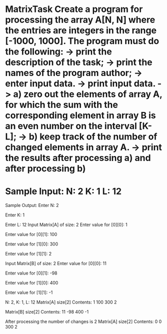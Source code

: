 ﻿MatrixTask
Create a program for processing the array A[N, N]
 where the entries are integers in the range [-1000, 1000]. The program must do the following:
-> print the description of the task;
-> print the names of the program author;
-> enter input data.
-> print input data.
-> a) zero out the elements of array A, for which the sum with the corresponding
element in array B is an even number on the interval [K-L];
-> b) keep track of the number of changed elements in array A.
-> print the results after processing a) and after processing b)
==================================================================================================
Sample Input:
N: 2
K: 1
L: 12
==================================================================================================
Sample Output:
Enter N: 2

Enter K: 1

Enter L: 12
Input Matrix[A] of size: 2
Enter value for [0][0]: 1

Enter value for [0][1]: 100

Enter value for [1][0]: 300

Enter value for [1][1]: 2


Input Matrix[B] of size: 2
Enter value for [0][0]: 11

Enter value for [0][1]: -98

Enter value for [1][0]: 400

Enter value for [1][1]: -1


N: 2, K: 1, L: 12
Matrix[A] size[2] Contents:
      1    100
    300      2

Matrix[B] size[2] Contents:
     11    -98
    400     -1

After processing the number of changes is 2
Matrix[A] size[2] Contents:
      0      0
    300      2
